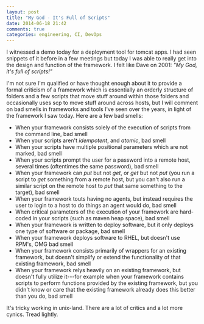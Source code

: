 ```yaml
---
layout: post
title: "My God - It's Full of Scripts"
date: 2014-06-18 21:42
comments: true
categories: engineering, CI, DevOps 
---
```

I witnessed a demo today for a deployment tool for tomcat apps.  I had seen snippets of it before in a few meetings but today I was able to really get into the design and function of the framework.  I felt like Dave on 2001: _"My God, it's full of scripts!"_
<!-- more -->

I'm not sure I'm qualified or have thought enough about it to provide a formal criticism of a framework which is essentially an orderly structure of folders and a few scripts that move stuff around within those folders and occasionally uses scp to move stuff around across hosts, but I will comment on bad smells in frameworks and tools I've seen over the years, in light of the framework I saw today.  Here are a few bad smells:

  * When your framework consists solely of the execution of scripts from the command line, bad smell
  * When your scripts aren't *idempotent*, and *atomic*, bad smell
  * When your scripts have multiple positional parameters which are not marked, bad smell
  * When your scripts prompt the user for a password into a remote host, several times (oftentimes the same password), bad smell
  * When your framework can _put_ but not _get_, or _get_ but not _put_ (you run a script to _get_ something from a remote host, but you can't also run a similar script on the remote host to _put_ that same something to the target), bad smell
  * When your framework touts having no agents, but instead requires the user to login to a host to do things an agent would do, bad smell
  * When critical parameters of the execution of your framework are hard-coded in your scripts (such as maven heap space), bad smell
  * When your framework is written to deploy software, but it only deploys one type of software or package, bad smell
  * When your framework deploys software to RHEL, but doesn't use RPM's, OMG bad smell
  * When your framework consists primarily of wrappers for an existing framework, but doesn't simplify or extend the functionality of that existing framework, bad smell
  * When your framework relys heavily on an existing framework, but doesn't fully utilize it---for example when your framework contains scripts to perform functions provided by the existing framework, but you didn't know or care that the existing framework already does this better than you do, bad smell 

It's tricky working in unix-land.  There are a lot of critics and a lot more cynics.  Tread lightly.
